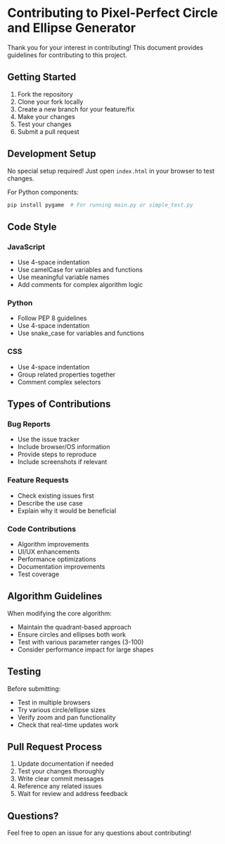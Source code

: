 # Contributing to Pixel-Perfect Circle and Ellipse Generator

Thank you for your interest in contributing! This document provides guidelines for contributing to this project.

## Getting Started

1. Fork the repository
2. Clone your fork locally
3. Create a new branch for your feature/fix
4. Make your changes
5. Test your changes
6. Submit a pull request

## Development Setup

No special setup required! Just open `index.html` in your browser to test changes.

For Python components:
```bash
pip install pygame  # For running main.py or simple_test.py
```

## Code Style

### JavaScript
- Use 4-space indentation
- Use camelCase for variables and functions
- Use meaningful variable names
- Add comments for complex algorithm logic

### Python
- Follow PEP 8 guidelines
- Use 4-space indentation
- Use snake_case for variables and functions

### CSS
- Use 4-space indentation
- Group related properties together
- Comment complex selectors

## Types of Contributions

### Bug Reports
- Use the issue tracker
- Include browser/OS information
- Provide steps to reproduce
- Include screenshots if relevant

### Feature Requests
- Check existing issues first
- Describe the use case
- Explain why it would be beneficial

### Code Contributions
- Algorithm improvements
- UI/UX enhancements
- Performance optimizations
- Documentation improvements
- Test coverage

## Algorithm Guidelines

When modifying the core algorithm:
- Maintain the quadrant-based approach
- Ensure circles and ellipses both work
- Test with various parameter ranges (3-100)
- Consider performance impact for large shapes

## Testing

Before submitting:
- Test in multiple browsers
- Try various circle/ellipse sizes
- Verify zoom and pan functionality
- Check that real-time updates work

## Pull Request Process

1. Update documentation if needed
2. Test your changes thoroughly
3. Write clear commit messages
4. Reference any related issues
5. Wait for review and address feedback

## Questions?

Feel free to open an issue for any questions about contributing!
